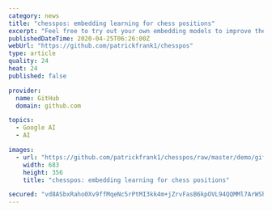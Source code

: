 ```yaml
---
category: news
title: "chesspos: embedding learning for chess positions"
excerpt: "Feel free to try out your own embedding models to improve the embedding based search retrieval. Additionally for the metric learning part of this project you will need tensorflow (v2). All packages except for faiss can be pip installed. To install faiss either use anaconda, e.g. conda install faiss-cpu -c pytorch or follow alternative ..."
publishedDateTime: 2020-04-25T06:26:00Z
webUrl: "https://github.com/patrickfrank1/chesspos"
type: article
quality: 24
heat: 24
published: false

provider:
  name: GitHub
  domain: github.com

topics:
  - Google AI
  - AI

images:
  - url: "https://github.com/patrickfrank1/chesspos/raw/master/demo/gif/animation.gif"
    width: 683
    height: 356
    title: "chesspos: embedding learning for chess positions"

secured: "vd8ASbxRaho0Xv9ffMqeNc5rPtMI3kk4m+jZrvFasB6kpOVL94QQMMl7ArWShxwxPXFE/aeWoxr1MGoSASS7SO5SxRrHMdHjrGt7Vr5r/qmpQaTEo1VQmzQjHzvBb7/gJ4+hhSooGoxcqNVWXJ5rkhFue477xvi4/lZip3onEqcrDMmOUHrlLetv75kWJb+/ZkZ3k5Cz93xx4oFanExJlF3sHXiMACnkWZUu7tp5cLjKsmLRqZubbU2KA8qg1eJ8MKT9Q2dKtq3+0iZH8Cgwlx13yTm/galB1YlMJXxxhS4ykZmYMB3ljlVotnlhAn5P;0Av2xnNtAsoEhbwqHQGpBw=="
---
```


